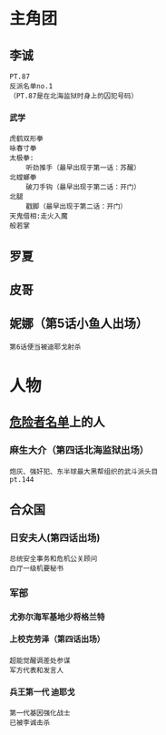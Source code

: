 # 主角团

## 李诚

    PT.87 
    反派名单no.1
    （PT.87是在北海监狱时身上的囚犯号码）

#### 武学
    虎鹤双形拳
    咏春寸拳
    太极拳:
        听劲推手（最早出现于第一话：苏醒）
    北螳螂拳
        破刀手钩（最早出现于第二话：开门）
    北腿
        戳脚（最早出现于第二话：开门）
    天鬼借相:走火入魔
    般若掌

## 罗夏

## 皮哥

## 妮娜（第5话小鱼人出场）

    第6话便当被迪耶戈射杀

# 人物

## <u>危险者名单</u>上的人

### 麻生大介（第四话北海监狱出场）

    炮灰、强奸犯、东半球最大黑帮组织的武斗派头目
    pt.144

## 合众国

### 日安夫人(第四话出场)

    总统安全事务和危机公关顾问
    白厅一级机要秘书

### 军部

#### 尤弥尔海军基地少将格兰特

#### 上校克劳泽（第四话出场）

    超能觉醒调差处参谋
    军方代表和发言人


#### 兵王第一代 迪耶戈

    第一代基因强化战士
    已被李诚击杀
